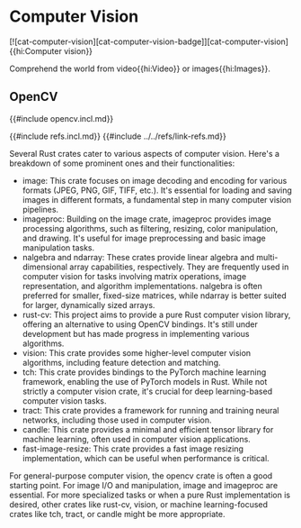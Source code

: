 # Computer Vision

[![cat-computer-vision][cat-computer-vision-badge]][cat-computer-vision]{{hi:Computer vision}}

Comprehend the world from video{{hi:Video}} or images{{hi:Images}}.

## OpenCV

{{#include opencv.incl.md}}

{{#include refs.incl.md}}
{{#include ../../refs/link-refs.md}}

<div class="hidden">

Several Rust crates cater to various aspects of computer vision. Here's a breakdown of some prominent ones and their functionalities:

- image: This crate focuses on image decoding and encoding for various formats (JPEG, PNG, GIF, TIFF, etc.). It's essential for loading and saving images in different formats, a fundamental step in many computer vision pipelines.
- imageproc: Building on the image crate, imageproc provides image processing algorithms, such as filtering, resizing, color manipulation, and drawing. It's useful for image preprocessing and basic image manipulation tasks.
- nalgebra and ndarray: These crates provide linear algebra and multi-dimensional array capabilities, respectively. They are frequently used in computer vision for tasks involving matrix operations, image representation, and algorithm implementations. nalgebra is often preferred for smaller, fixed-size matrices, while ndarray is better suited for larger, dynamically sized arrays.
- rust-cv: This project aims to provide a pure Rust computer vision library, offering an alternative to using OpenCV bindings. It's still under development but has made progress in implementing various algorithms.
- vision: This crate provides some higher-level computer vision algorithms, including feature detection and matching.
- tch: This crate provides bindings to the PyTorch machine learning framework, enabling the use of PyTorch models in Rust. While not strictly a computer vision crate, it's crucial for deep learning-based computer vision tasks.
- tract: This crate provides a framework for running and training neural networks, including those used in computer vision.
- candle: This crate provides a minimal and efficient tensor library for machine learning, often used in computer vision applications.
- fast-image-resize: This crate provides a fast image resizing implementation, which can be useful when performance is critical.

For general-purpose computer vision, the opencv crate is often a good starting point. For image I/O and manipulation, image and imageproc are essential. For more specialized tasks or when a pure Rust implementation is desired, other crates like rust-cv, vision, or machine learning-focused crates like tch, tract, or candle might be more appropriate.

</div>
